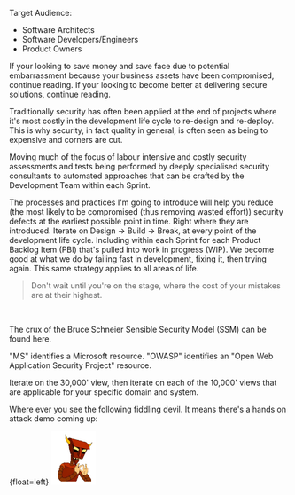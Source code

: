 Target Audience:

* Software Architects
* Software Developers/Engineers
* Product Owners

If your looking to save money and save face due to potential embarrassment because your business assets have been compromised, continue reading. If your looking to become better at delivering secure solutions, continue reading.

Traditionally security has often been applied at the end of projects where it's most costly in the development life cycle to re-design and re-deploy. This is why security, in fact quality in general, is often seen as being to expensive and corners are cut.

Moving much of the focus of labour intensive and costly security assessments and tests being performed by deeply specialised security consultants to automated approaches that can be crafted by the Development Team within each Sprint.

The processes and practices I'm going to introduce will help you reduce (the most likely to be compromised (thus removing wasted effort)) security defects at the earliest possible point in time. Right where they are introduced. Iterate on Design -> Build -> Break, at every point of the development life cycle. Including within each Sprint for each Product Backlog Item (PBI) that's pulled into work in progress (WIP). We become good at what we do by failing fast in development, fixing it, then trying again. This same strategy applies to all areas of life.

> Don't wait until you're on the stage, where the cost of your mistakes are at their highest.

<br>

The crux of the Bruce Schneier Sensible Security Model (SSM) can be found here.

"MS" identifies a Microsoft resource. "OWASP" identifies an "Open Web Application Security Project" resource.

Iterate on the 30,000' view, then iterate on each of the 10,000' views that are applicable for your specific domain and system.

Where ever you see the following fiddling devil. It means there's a hands on attack demo coming up:

{float=left}
![Hands On Hack](images/HandsOnHack.png)
